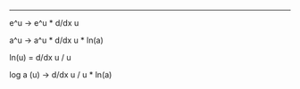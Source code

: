 
---
e^u -> e^u * d/dx u

a^u -> a^u * d/dx u * ln(a)

ln(u) = d/dx u / u

log a (u) -> d/dx u / u * ln(a)